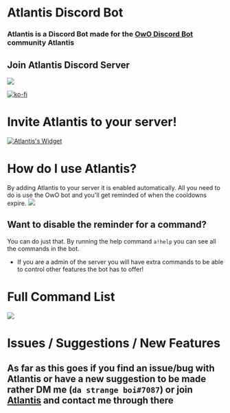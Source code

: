 # Atlantis Discord Bot
### Atlantis is a Discord Bot made for the [OwO Discord Bot](https://top.gg/bot/owo) community Atlantis

## Join Atlantis Discord Server
[![](https://discordapp.com/api/guilds/667900803528261657/widget.png?style=banner2)](https://discord.gg/FCUZeGb)

[![ko-fi](https://www.ko-fi.com/img/githubbutton_sm.svg)](https://ko-fi.com/B0B21I7HA)

# Invite Atlantis to your server!
[![Atlantis's Widget](https://api.botlist.space/widget/688911718788628496/6?rounded=true&background=017a97&shadows=true "Atlantis's Widget")](https://botlist.space/bot/688911718788628496?utm_source=bls&utm_medium=widget&utm_campaign=688911718788628496)

# How do I use Atlantis?
By adding Atlantis to your server it is enabled automatically. 
All you need to do is use the OwO bot and you'll get reminded of when the cooldowns expire.
[![](https://i.imgur.com/mLepryJ.png)]()

## Want to disable the reminder for a command?
You can do just that. By running the help command `a!help` you can see all the commands in the bot. 

* If you are a admin of the server you will have extra commands to be able to control other features the bot has to offer!

# Full Command List
![](https://i.imgur.com/oymBTPB.png)

# Issues / Suggestions / New Features
## As far as this goes if you find an issue/bug with Atlantis or have a new suggestion to be made rather DM me (`da strange boi#7087`) or join [Atlantis](https://discord.gg/FCUZeGb) and contact me through there